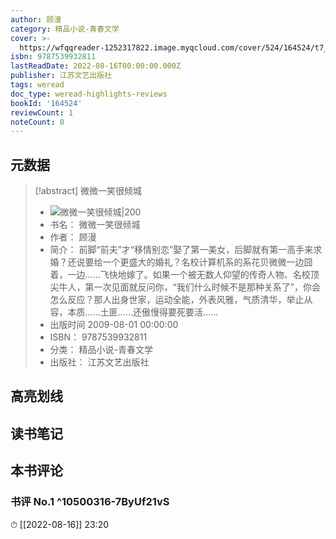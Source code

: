 ```yaml
---
author: 顾漫
category: 精品小说-青春文学
cover: >-
  https://wfqqreader-1252317822.image.myqcloud.com/cover/524/164524/t7_164524.jpg
isbn: 9787539932811
lastReadDate: 2022-08-16T00:00:00.000Z
publisher: 江苏文艺出版社
tags: weread
doc_type: weread-highlights-reviews
bookId: '164524'
reviewCount: 1
noteCount: 0
---
```


## 元数据

> [!abstract] 微微一笑很倾城
> - ![ 微微一笑很倾城|200](https://wfqqreader-1252317822.image.myqcloud.com/cover/524/164524/t7_164524.jpg)
> - 书名： 微微一笑很倾城
> - 作者： 顾漫
> - 简介： 前脚“前夫”才“移情别恋”娶了第一美女，后脚就有第一高手来求婚？还说要给一个更盛大的婚礼？名校计算机系的系花贝微微一边囧着，一边……飞快地嫁了。如果一个被无数人仰望的传奇人物、名校顶尖牛人，第一次见面就反问你，“我们什么时候不是那种关系了”，你会怎么反应？那人出身世家，运动全能，外表风雅，气质清华，举止从容，本质……土匪……还傲慢得要死要活……
> - 出版时间 2009-08-01 00:00:00
> - ISBN： 9787539932811
> - 分类： 精品小说-青春文学
> - 出版社： 江苏文艺出版社

## 高亮划线

## 读书笔记

## 本书评论

### 书评 No.1  ^10500316-7ByUf21vS
⏱ [[2022-08-16]]  23:20

